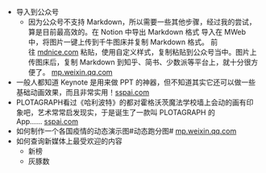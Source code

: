 - 导入到公众号
    - 因为公众号不支持 Markdown，所以需要一些其他步骤，经过我的尝试，算是目前最高效的。在 Notion 中导出 Markdown 格式 导入在 MWeb 中，将图片一键上传到千牛图床并复制 Markdown 格式。 前往 [mdnice.com](http://mdnice.com/) 粘贴，使用自定义样式，复制粘贴到公众号当中。图片上传图床后，复制 Markdown 到知乎、简书、少数派等平台上，就十分很方便了。 [mp.weixin.qq.com](https://mp.weixin.qq.com/s?__biz=MzI4MTM5MDIxNg==&amp;mid=2247484001&amp;idx=1&amp;sn=0dd93792b6cdf3d40dda64d55fa1f8d1&amp;chksm=eba8bf86dcdf369058b159bb92d0f43d4bc133ff8f8d466a642f44f552c33a65d97db180edb1&amp;scene=21)
- 一般人都知道 Keynote 是用来做 PPT 的神器，但不知道其实它还可以做一些基础动画效果，而且非常实用！[sspai.com](https://sspai.com/post/58980)
- PLOTAGRAPH看过《哈利波特》的都对霍格沃茨魔法学校墙上会动的画有印象吧，艺术常常启发现实，于是诞生了一款叫 PLOTAGRAPH 的 App…… [sspai.com](https://sspai.com/post/58980)
- 如何制作一个各国疫情的动态演示图#动态跑分图# [mp.weixin.qq.com](https://mp.weixin.qq.com/s?__biz=MzI2MjEyODE4OA==&mid=2650477486&idx=1&sn=35c090b537b89a764a245e3fb9ceecd7&chksm=f24064fdc537edebeb6395cad2906bf200ddac137849e44a3f46acd5ff1ec355efc8528d0876)
- 如何查询新媒体上最受欢迎的内容
    - 新榜
    - 灰豚数
